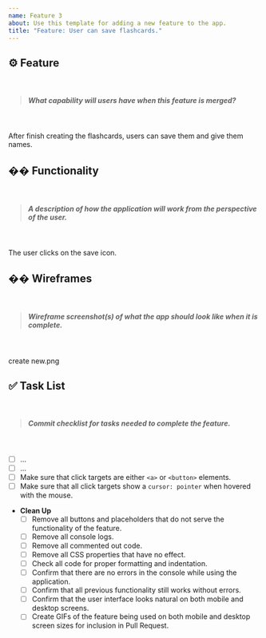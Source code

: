```yaml
---
name: Feature 3
about: Use this template for adding a new feature to the app.
title: "Feature: User can save flashcards."
---
```


## ⚙️ Feature
​
> ##### What capability will users have when this feature is merged?
​
<!-- write your feature below this line, i.e. "User can..." -->
After finish creating the flashcards, users can save them and give them names.
​
## �� Functionality
​
> ##### A description of how the application will work from the perspective of the user.
​
<!-- write your plan below this line -->
​The user clicks on the save icon.
## ��️ Wireframes
​
> ##### Wireframe screenshot(s) of what the app should look like when it is complete.
​
<!-- drag and drop your screenshots below this line -->
create new.png
​
## ✅ Task List
​
> ##### Commit checklist for tasks needed to complete the feature.
​
- [ ] ... <!-- add as many items as you need -->
- [ ] ...
- [ ] Make sure that click targets are either `<a>` or `<button>` elements.
- [ ] Make sure that all click targets show a `cursor: pointer` when hovered with the mouse.
- **Clean Up**
  - [ ] Remove all buttons and placeholders that do not serve the functionality of the feature.
  - [ ] Remove all console logs.
  - [ ] Remove all commented out code.
  - [ ] Remove all CSS properties that have no effect.
  - [ ] Check all code for proper formatting and indentation.
  - [ ] Confirm that there are no errors in the console while using the application.
  - [ ] Confirm that all previous functionality still works without errors.
  - [ ] Confirm that the user interface looks natural on both mobile and desktop screens.
  - [ ] Create GIFs of the feature being used on both mobile and desktop screen sizes for inclusion in Pull Request.
